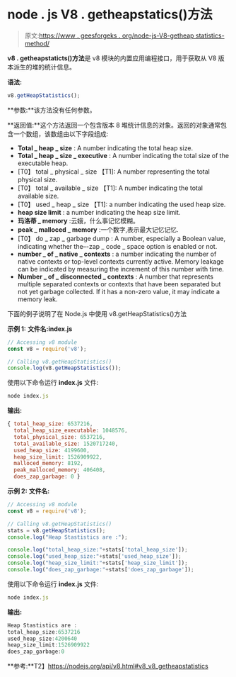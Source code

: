 # node . js V8 . getheapstatics()方法

> 原文:[https://www . geesforgeks . org/node-js-V8-getheap statistics-method/](https://www.geeksforgeeks.org/node-js-v8-getheapstatistics-method/)

**v8 . getheapstaticts()方法**是 v8 模块的内置应用编程接口，用于获取从 V8 版本派生的堆的统计信息。

**语法:**

```js
v8.getHeapStatistics();
```

**参数:**该方法没有任何参数。

**返回值:**这个方法返回一个包含版本 8 堆统计信息的对象。返回的对象通常包含一个数组，该数组由以下字段组成:

*   **Total _ heap _ size** : A number indicating the total heap size.
*   **Total _ heap _ size _ executive** : A number indicating the total size of the executable heap.
*   [T0】 total _ physical _ size 【T1]: A number representing the total physical size.
*   [T0】 total _ available _ size 【T1]: A number indicating the total available size.
*   [T0】 used _ heap _ size 【T1]: a number indicating the used heap size.
*   **heap size limit** : a number indicating the heap size limit.
*   **玛洛蒂 _ memory** :云娥，什么事记忆模糊。
*   **peak _ malloced _ memory** :一个数字,表示最大记忆记忆.
*   [T0】 do _ zap _ garbage dump : A number, especially a Boolean value, indicating whether the–-zap _ code _ space option is enabled or not.
*   **number _ of _ native _ contexts** : a number indicating the number of native contexts or top-level contexts currently active. Memory leakage can be indicated by measuring the increment of this number with time.
*   **Number _ of _ disconnected _ contexts** : A number that represents multiple separated contexts or contexts that have been separated but not yet garbage collected. If it has a non-zero value, it may indicate a memory leak.

下面的例子说明了在 Node.js 中使用 v8.getHeapStatistics()方法

**示例 1:** **文件名:index.js**

```js
// Accessing v8 module
const v8 = require('v8');

// Calling v8.getHeapStatistics() 
console.log(v8.getHeapStatistics());
```

使用以下命令运行 **index.js** 文件:

```js
node index.js
```

**输出:**

```js
{ total_heap_size: 6537216,
  total_heap_size_executable: 1048576,
  total_physical_size: 6537216,
  total_available_size: 1520717240,
  used_heap_size: 4199600,
  heap_size_limit: 1526909922,
  malloced_memory: 8192,
  peak_malloced_memory: 406408,
  does_zap_garbage: 0 }

```

**示例 2:** **文件名:**

```js
// Accessing v8 module
const v8 = require('v8');

// Calling v8.getHeapStatistics() 
stats = v8.getHeapStatistics();
console.log("Heap Stastistics are :");

console.log("total_heap_size:"+stats['total_heap_size']);
console.log("used_heap_size:"+stats['used_heap_size']);
console.log("heap_size_limit:"+stats['heap_size_limit']);
console.log("does_zap_garbage:"+stats['does_zap_garbage']);
```

使用以下命令运行 **index.js** 文件:

```js
node index.js
```

**输出:**

```js
Heap Stastistics are :
total_heap_size:6537216
used_heap_size:4200640
heap_size_limit:1526909922
does_zap_garbage:0

```

**参考:**T2】https://nodejs.org/api/v8.html#v8_v8_getheapstatistics